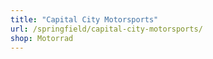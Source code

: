 ```yaml
---
title: "Capital City Motorsports"
url: /springfield/capital-city-motorsports/
shop: Motorrad
---
```

